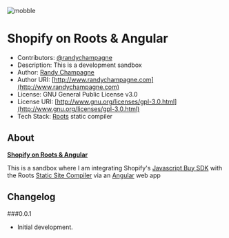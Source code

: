 ![mobble](http://cloud.scott.ee/images/mobble.png)

# Shopify on Roots & Angular

* Contributors: [@randychampagne](http://twitter.com/randychampagne)
* Description: This is a development sandbox
* Author: [Randy Champagne](http://www.randychampagne.com)
* Author URI: [http://www.randychampagne.com](http://www.randychampagne.com)
* License: GNU General Public License v3.0
* License URI: [http://www.gnu.org/licenses/gpl-3.0.html](http://www.gnu.org/licenses/gpl-3.0.html)
* Tech Stack: [Roots](http://roots.cx/) static compiler




## About

**[Shopify on Roots & Angular]()**

This is a sandbox where I am integrating Shopify's [Javascript Buy SDK]() with the Roots [Static Site Compiler]() via an [Angular]() web app




## Changelog

###0.0.1
* Initial development.